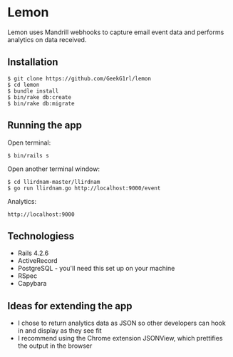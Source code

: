 Lemon
=====
Lemon uses Mandrill webhooks to capture email event data and performs analytics on data received.


Installation
------------
```
$ git clone https://github.com/GeekG1rl/lemon
$ cd lemon
$ bundle install
$ bin/rake db:create
$ bin/rake db:migrate
```


Running the app
---------------
Open terminal:
```
$ bin/rails s
```

Open another terminal window:
```
$ cd llirdnam-master/llirdnam
$ go run llirdnam.go http://localhost:9000/event
```

Analytics:
```
http://localhost:9000
```


Technologiess
------------
* Rails 4.2.6
* ActiveRecord
* PostgreSQL - you'll need this set up on your machine 
* RSpec
* Capybara


Ideas for extending the app
---------------------------
* I chose to return analytics data as JSON so other developers can hook in and display as they see fit
* I recommend using the Chrome extension JSONView, which prettifies the output in the browser
